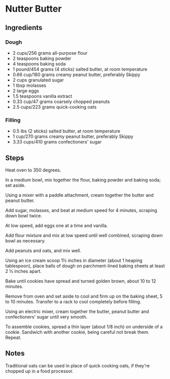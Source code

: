 # Nutter Butter

## Ingredients

### Dough

- 2 cups/256 grams all-purpose flour
- 2 teaspoons baking powder
- 4 teaspoons baking soda
- 1 pound/454 grams (4 sticks) salted butter, at room temperature
- 0.66 cup/180 grams creamy peanut butter, preferably Skippy
- 2 cups granulated sugar
- 1 tbsp molasses
- 2 large eggs
- 1.5 teaspoons vanilla extract
- 0.33 cup/47 grams coarsely chopped peanuts
- 2.5 cups/223 grams quick-cooking oats

### Filling

- 0.5 lbs (2 sticks) salted butter, at room temperature
- 1 cup/270 grams creamy peanut butter, preferably Skippy
- 3.33 cups/410 grams confectioners' sugar

## Steps

Heat oven to 350 degrees.

In a medium bowl, mix together the flour, baking powder and baking soda; set aside.

Using a mixer with a paddle attachment, cream together the butter and peanut butter.

Add sugar, molasses, and beat at medium speed for 4 minutes, scraping down bowl twice.

At low speed, add eggs one at a time and vanilla.

Add flour mixture and mix at low speed until well combined, scraping down bowl as necessary.

Add peanuts and oats, and mix well.

Using an ice cream scoop 1½ inches in diameter (about 1 heaping tablespoon), place balls of dough on parchment-lined baking sheets at least 2 ½ inches apart.

Bake until cookies have spread and turned golden brown, about 10 to 12 minutes.

Remove from oven and set aside to cool and firm up on the baking sheet, 5 to 10 minutes. Transfer to a rack to cool completely before filling.

Using an electric mixer, cream together the butter, peanut butter and confectioners' sugar until very smooth.

To assemble cookies, spread a thin layer (about 1/8 inch) on underside of a cookie. Sandwich with another cookie, being careful not break them. Repeat.

## Notes

Traditional oats can be used in place of quick cooking oats, if they're chopped up in a food processor.
